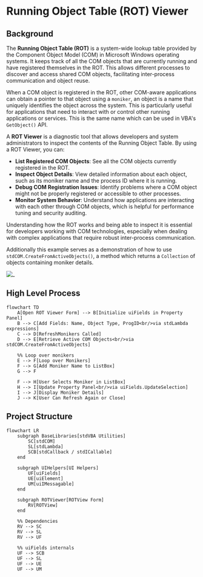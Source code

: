 # Running Object Table (ROT) Viewer

## Background

The **Running Object Table (ROT)** is a system-wide lookup table provided by the Component Object Model (COM) in Microsoft Windows operating systems. It keeps track of all the COM objects that are currently running and have registered themselves in the ROT. This allows different processes to discover and access shared COM objects, facilitating inter-process communication and object reuse.

When a COM object is registered in the ROT, other COM-aware applications can obtain a pointer to that object using a `moniker`, an object  is a name that uniquely identifies the object across the system. This is particularly useful for applications that need to interact with or control other running applications or services. This is the same name which can be used in VBA's `GetObject()` API.

A **ROT Viewer** is a diagnostic tool that allows developers and system administrators to inspect the contents of the Running Object Table. By using a ROT Viewer, you can:

- **List Registered COM Objects**: See all the COM objects currently registered in the ROT.
- **Inspect Object Details**: View detailed information about each object, such as its moniker name and the process ID where it is running.
- **Debug COM Registration Issues**: Identify problems where a COM object might not be properly registered or accessible to other processes.
- **Monitor System Behavior**: Understand how applications are interacting with each other through COM objects, which is helpful for performance tuning and security auditing.

Understanding how the ROT works and being able to inspect it is essential for developers working with COM technologies, especially when dealing with complex applications that require robust inter-process communication.

Additionally this example serves as a demonstration of how to use `stdCOM.CreateFromActiveObjects()`, a method which returns a `Collection` of objects containing moniker details.

![_](docs/inspector-rot.png)

## High Level Process

```mermaid
flowchart TD
    A[Open ROT Viewer Form] --> B[Initialize uiFields in Property Panel]
    B --> C[Add Fields: Name, Object Type, ProgID<br/>via stdLambda expressions]
    C --> D[RefreshMonikers Called]
    D --> E[Retrieve Active COM Objects<br/>via stdCOM.CreateFromActiveObjects]

    %% Loop over monikers
    E --> F[Loop over Monikers]
    F --> G[Add Moniker Name to ListBox]
    G --> F

    F --> H[User Selects Moniker in ListBox]
    H --> I[Update Property Panel<br/>via uiFields.UpdateSelection]
    I --> J[Display Moniker Details]
    J --> K[User Can Refresh Again or Close]
```

## Project Structure

```mermaid
flowchart LR
    subgraph BaseLibraries[stdVBA Utilities]
        SC[stdCOM]
        SL[stdLambda]
        SCB[stdCallback / stdICallable]
    end

    subgraph UIHelpers[UI Helpers]
        UF[uiFields]
        UE[uiElement]
        UM[uiIMessagable]
    end

    subgraph ROTViewer[ROTView Form]
        RV[ROTView]
    end

    %% Dependencies
    RV --> SC
    RV --> SL
    RV --> UF

    %% uiFields internals
    UF --> SCB
    UF --> SL
    UF --> UE
    UF --> UM
```